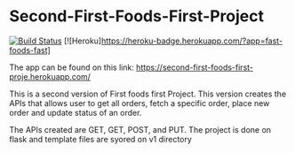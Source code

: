 # Second-First-Foods-First-Project
[![Build Status](https://travis-ci.org/kamyaD/Second-Fast-Foods-Fast-Project.svg?branch=master)](https://travis-ci.org/kamyaD/Second-Fast-Foods-Fast-Project)
[![Heroku]https://heroku-badge.herokuapp.com/?app=fast-foods-fast]


The app can be found on this link: https://second-first-foods-first-proje.herokuapp.com/

This is a second version of First foods first Project. This version creates the APIs that allows user to get all orders, fetch a specific order, place new order  and update status of an order.

The APIs created are GET, GET<Order ID>, POST, and PUT. The project is done on flask and template files are syored on v1 directory
